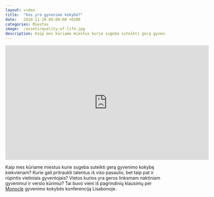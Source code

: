 ```yaml
---
layout: video
title:  "Kas yra gyvenimo kokybė?"
date:   2016-11-20 09:00:00 +0200
categories: Miestas
image:  /assets/quality-of-life.jpg
description: Kaip mes kūriame miestus kurie sugeba suteikti gerą gyvenimo kokybę kiekvienam? Kurie gali pritraukti talentus iš viso pasaulio, bet taip pat ir rūpintis vietiniais gyventojais?
---
```

<div class="video-container">
    <iframe src="https://player.vimeo.com/video/125169890?color=ffd800&title=0&byline=0&portrait=0" width="640" height="360" frameborder="0" webkitallowfullscreen mozallowfullscreen allowfullscreen></iframe>
</div>

<p class="italic">
Kaip mes kūriame miestus kurie sugeba suteikti gerą gyvenimo kokybę kiekvienam? Kurie gali pritraukti talentus iš viso pasaulio, bet taip pat ir rūpintis vietiniais gyventojais? Vietos kurios yra geros linksmam naktiniam gyvenimui ir verslo kūrimui? Tai buvo vieni iš pagrindinių klausimų per <a href="https://monocle.com/" target="_blank">Monocle</a> gyvenimo kokybės konferenciją Lisabonoje.
</p>
